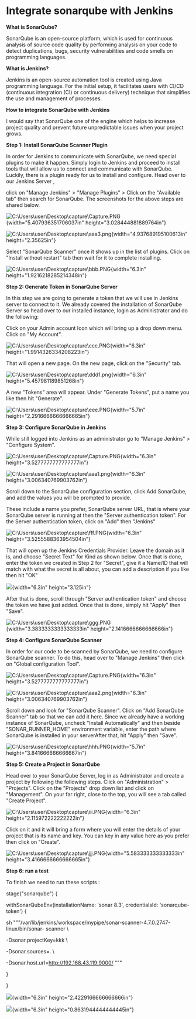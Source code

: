 # Integrate sonarqube with Jenkins

**What is SonarQube?**

SonarQube is an open-source platform, which is used for continuous
analysis of source code quality by performing analysis on your code to
detect duplications, bugs, security vulnerabilities and code smells on
programming languages.

**What is Jenkins?**

Jenkins is an open-source automation tool is created using Java
programming language. For the initial setup, it facilitates users with
CI/CD (continuous integration (CI) or continuous delivery) technique
that simplifies the use and management of processes.

**How to integrate SonarQube with Jenkins**

I would say that SonarQube one of the engine which helps to increase
project quality and prevent future unpredictable issues when your
project grows.

**Step 1: Install SonarQube Scanner Plugin**

In order for Jenkins to communicate with SonarQube, we need special
plugins to make it happen. Simply login to Jenkins and proceed to
install tools that will allow us to connect and communicate with
SonarQube. Luckily, there is a plugin ready for us to install and
configure. Head over to our Jenkins Server ,

click on "Manage Jenkins" \> "Manage Plugins" \> Click on the "Available
tab" then search for SonarQube. The screenshots for the above steps are
shared below.

![C:\\Users\\user\\Desktop\\capture\\Capture.PNG](./media/image1.png){width="5.407936351706037in"
height="3.028444881889764in"}

![C:\\Users\\user\\Desktop\\capture\\aaa3.png](./media/image2.png){width="4.937689195100613in"
height="2.35625in"}

Select "SonarQube Scanner" once it shows up in the list of plugins.
Click on "Install without restart" tab then wait for it to complete
installing.

![C:\\Users\\user\\Desktop\\capture\\bbb.PNG](./media/image3.png){width="6.3in"
height="1.9216218285214348in"}

**Step 2: Generate Token in SonarQube Server**

In this step we are going to generate a token that we will use in
Jenkins server to connect to it. We already covered the installation of
SonarQube Server so head over to our installed instance, login as
Administrator and do the following:

Click on your Admin account Icon which will bring up a drop down menu.
Click on "My Account".

![C:\\Users\\user\\Desktop\\capture\\ccc.PNG](./media/image4.png){width="6.3in"
height="1.9914326334208223in"}

That will open a new page. On the new page, click on the "Security" tab.

![C:\\Users\\user\\Desktop\\capture\\ddd1.png](./media/image5.png){width="6.3in"
height="5.457981189851268in"}

A new "Tokens" area will appear. Under "Generate Tokens", put a name you
like then hit "Generate".

![C:\\Users\\user\\Desktop\\capture\\eee.PNG](./media/image6.png){width="5.7in"
height="2.2916666666666665in"}

**Step 3: Configure SonarQube in Jenkins**

While still logged into Jenkins as an administrator go to "Manage
Jenkins" \> "Configure System".

![C:\\Users\\user\\Desktop\\capture\\Capture.PNG](./media/image1.png){width="6.3in"
height="3.5277777777777777in"}

![C:\\Users\\user\\Desktop\\capture\\aaa1.png](./media/image7.png){width="6.3in"
height="3.006340769903762in"}

Scroll down to the SonarQube configuration section, click Add SonarQube,
and add the values you will be prompted to provide.

These include a name you prefer, SonarQube server URL, that is where
your SonarQube server is running at then the "Server authentication
token". For the Server authentication token, click on "Add" then
"Jenkins"

![C:\\Users\\user\\Desktop\\capture\\fff.PNG](./media/image8.png){width="6.3in"
height="3.5255588363954504in"}

That will open up the Jenkins Credentials Provider. Leave the domain as
it is, and choose "Secret Text" for Kind as shown below. Once that is
done, enter the token we created in Step 2 for "Secret", give it a
Name/ID that will match with what the secret is all about, you can add a
description if you like then hit "OK"

![](./media/image9.png){width="6.3in" height="3.125in"}

After that is done, scroll through "Server authentication token" and
choose the token we have just added. Once that is done, simply hit
"Apply" then "Save".

![C:\\Users\\user\\Desktop\\capture\\ggg.PNG](./media/image10.png){width="3.3833333333333333in"
height="2.1416666666666666in"}

**Step 4: Configure SonarQube Scanner**

In order for our code to be scanned by SonarQube, we need to configure
SonarQube scanner. To do this, head over to "Manage Jenkins" then click
on "Global configuration Tool".

![C:\\Users\\user\\Desktop\\capture\\Capture.PNG](./media/image1.png){width="6.3in"
height="3.5277777777777777in"}

![C:\\Users\\user\\Desktop\\capture\\aaa2.png](./media/image11.png){width="6.3in"
height="3.006340769903762in"}

Scroll down and look for "SonarQube Scanner". Click on "Add SonarQube
Scanner" tab so that we can add it here. Since we already have a working
instance of SonarQube, uncheck "Install Automatically" and then beside
"SONAR_RUNNER_HOME" environment variable, enter the path where SonarQube
is installed in your serverAfter that, hit "Apply" then "Save".

![C:\\Users\\user\\Desktop\\capture\\hhh.PNG](./media/image12.png){width="5.7in"
height="3.841666666666667in"}

**Step 5: Create a Project in SonarQube**

Head over to your SonarQube Server, log in as Administrator and create a
project by following the following steps. Click on "Administration" \>
"Projects". Click on the "Projects" drop down list and click on
"Management". On your far right, close to the top, you will see a tab
called "Create Project".

![C:\\Users\\user\\Desktop\\capture\\iii.PNG](./media/image13.png){width="6.3in"
height="2.115972222222222in"}

Click on it and it will bring a form where you will enter the details of
your project that is its name and key. You can key in any value here as
you prefer then click on "Create".

![C:\\Users\\user\\Desktop\\capture\\jjj.PNG](./media/image14.png){width="5.583333333333333in"
height="3.4166666666666665in"}

**Step 6: run a test**

To finish we need to run these scripts :

stage(\"sonarqube\") {

withSonarQubeEnv(installationName: \'sonar 8.3\', credentialsId:
\'sonarqube-token\') {

sh
\"\"\"/var/lib/jenkins/workspace/mypipe/sonar-scanner-4.7.0.2747-linux/bin/sonar-
scanner \\

-Dsonar.projectKey=kkk \\

-Dsonar.sources=. \\

-Dsonar.host.url=http://192.168.43.119:9000/ \"\"\"

}

}

![](./media/image15.png){width="6.3in" height="2.4229166666666666in"}

![](./media/image16.png){width="6.3in" height="0.8631944444444445in"}
